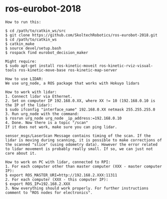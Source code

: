 # ros-eurobot-2018

`How to run this:` <br/>

`$ cd /path/to/catkin_ws/src` <br/>
`$ git clone https://github.com/SkoltechRobotics/ros-eurobot-2018.git` <br/>
`$ cd /path/to/catkin_ws` <br/>
`$ catkin_make` <br/>
`$ source devel/setup.bash` <br/>
`$ rospack find eurobot_decision_maker`

`Might require:` <br/>
`$ sudo apt-get install ros-kinetic-moveit ros-kinetic-rviz-visual-tools ros-kinetic-move-base ros-kinetic-map-server`

`How to use LIDAR:` <br/>
`We use urg_node, a ROS package that works with Hokuyo lidars` <br/>

`How to work with lidar:` <br/>
`1. Connect lidar via Ethernet.` <br/>
`2. Set on computer IP 192.168.0.XX, where XX != 10 (192.168.0.10 is the IP of the lidar):` <br/>
`$ sudo ifconfig "interface_name" 192.168.0.XX netmask 255.255.255.0` <br/>
`3. Run urg_node with the command:` <br/>
`$ rosrun urg_node urg_node _ip_address:=192.168.0.10` <br/>
`4. Done. Now there is a topic "/scan"` <br/>
`If it does not work, make sure you can ping lidar.` <br/>

`sensor_msgs/LaserScan Message contains timing of the scan. If the lidar is moving during scanning, it is possible to make corrections of the scanned "slice" (using odometry data). However the error related to lidar movement is probably really small. If so, we can just not care about it.` <br/>

`How to work on PC with lidar, connected to RPI:` <br/>
`1. For each computer other than master computer (XXX - master computer IP):` <br/>
`$ export ROS_MASTER_URI=http://192.168.2.XXX:11311` <br/>
`2. For each computer (XXX - this computer IP):` <br/>
`$ export ROS_IP=192.168.2.XXX` <br/>
`3. Now everything should work properly. For further instructions comment to "ROS nodes for electronics".` <br/>
